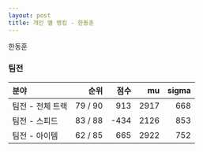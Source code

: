 ```yaml
---
layout: post
title: 개인 별 랭킹 - 한동훈
---
```


한동훈


### 팀전

| 분야 | 순위 | 점수 | mu | sigma |
|:---|---:|---:|---:|---:|
| 팀전 - 전체 트랙 | 79 / 90 | 913 | 2917 | 668 |
| 팀전 - 스피드 | 83 / 88 | -434 | 2126 | 853 |
| 팀전 - 아이템 | 62 / 85 | 665 | 2922 | 752 |
